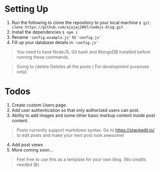 # Setting Up

 1. Run the following to clone the repository to your local machine
     `$ git clone https://github.com/ajajaj2807/nodejs-blog.git`
 2. Install the dependencies
     `$ npm i`
 3.  Rename `'config.example.js'` to `'config.js'`
 4. Fill up your database details in `'config.js'`

> You need to have NodeJS, Git bash and MongoDB installed before running these commands.

> Going to /delete Deletes all the posts ( For development purposes only)

# Todos 
1. Create custom Users page.
2. Add user authentication so that only authorized users can post.
3. Ability to add images and some other basic markup content inside post content.

> Posts currently support markdown syntax. Go to https://stackedit.io/ to edit posts and make your next post look awesome!

4. Add post views
5. More coming soon...


> Feel free to use this as a template for your own blog. (No credits needed 😄)
